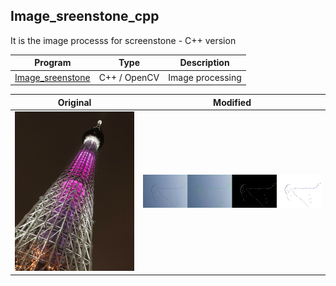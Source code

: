 Image_sreenstone_cpp
-
It is the image processs for screenstone - C++ version

| Program | Type | Description |
|-------|-------|-------|
| [Image_sreenstone](https://github.com/JIK-JHONG/side_project/blob/main/Image_sreenstone_cpp/Image_sreenstone.cpp) | C++ / OpenCV |Image processing |


| Original | Modified |
|-------|-------|
| ![Original](https://github.com/JIK-JHONG/side_project/blob/main/Image_sreenstone_cpp/sky_tree_tokyo.jpeg) | ![Original](https://github.com/JIK-JHONG/side_project/blob/main/Image_object_detected/image_compare_set.jpeg) |
